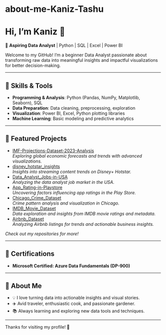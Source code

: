 # about-me-Kaniz-Tashu

# Hi, I’m Kaniz 👋

🌟 **Aspiring Data Analyst** | Python | SQL | Excel | Power BI

Welcome to my GitHub! I’m a beginner Data Analyst passionate about transforming raw data into meaningful insights and impactful visualizations for better decision-making.

---

## 🔧 Skills & Tools

- **Programming & Analysis**: Python (Pandas, NumPy, Matplotlib, Seaborn), SQL
- **Data Preparation**: Data cleaning, preprocessing, exploration
- **Visualization**: Power BI, Excel, Python plotting libraries
- **Machine Learning**: Basic modeling and predictive analytics

---

## 🚀 Featured Projects

- [IMF-Projections-Dataset-2023-Analysis](https://github.com/kaniz789/IMF-Projections-Dataset-2023-Analysis)  
  _Exploring global economic forecasts and trends with advanced visualizations._
- [disney_hotstar_insights](https://github.com/kaniz789/disney_hotstar_insights)  
  _Insights into streaming content trends on Disney+ Hotstar._
- [Data_Analyst_Jobs-in-USA](https://github.com/kaniz789/Data_Analyst_Jobs-in-USA)  
  _Analyzing the data analyst job market in the USA._
- [App_Rating-in-Playstore](https://github.com/kaniz789/App_Rating-in-Playstore)  
  _Uncovering factors influencing app ratings in the Play Store._
- [Chicago_Crime_Dataset](https://github.com/kaniz789/Chicago_Crime_Dataset)  
  _Crime pattern analysis and visualization in Chicago._
- [IMDB_Movie_Dataset](https://github.com/kaniz789/IMDB_Movie_Dataset)  
  _Data exploration and insights from IMDB movie ratings and metadata._
- [Airbnb_Dataset](https://github.com/kaniz789/Airbnb_Dataset)  
  _Analyzing Airbnb listings for trends and actionable business insights._ 

_Check out my repositories for more!_

---

## 🏅 Certifications

- **Microsoft Certified: Azure Data Fundamentals (DP-900)**

---

## 🌱 About Me

- 💡 I love turning data into actionable insights and visual stories.
- ✈️ Avid traveler, enthusiastic cook, and passionate gardener.
- 📚 Always learning and exploring new data tools and techniques.

---

<!-- Optionally, add your social links here
## 🌐 Connect with me

[LinkedIn](#) | [Portfolio](#) | [Email](#)
-->

Thanks for visiting my profile! 🚀
